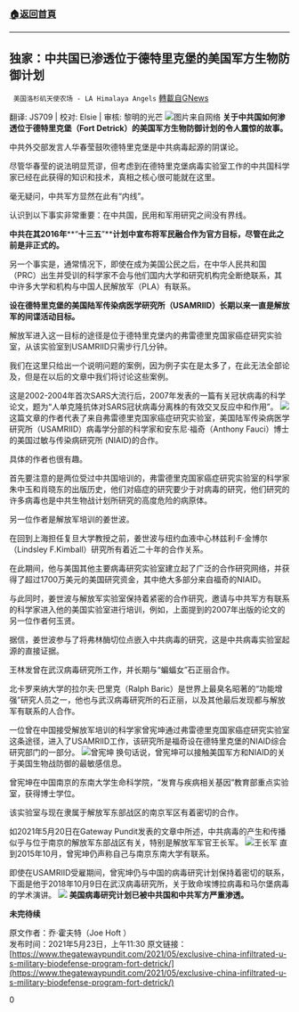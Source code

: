 ###  [:house:返回首頁](https://github.com/ourhimalayas/txt)
---

## 独家：中共国已渗透位于德特里克堡的美国军方生物防御计划
` 美国洛杉矶天使农场 - LA Himalaya Angels` [轉載自GNews](https://gnews.org/zh-hans/1274279/)

翻译: JS709 | 校对: Elsie | 审核: 黎明的光芒
![]()![](https://gnews-media-offload.s3.amazonaws.com/wp-content/uploads/2021/05/26182144/Picture1-131.png)图片来自网络
**关于中共国如何渗透位于德特里克堡（Fort Detrick）的美国军方生物防御计划的令人震惊的故事。**

中共外交部发言人华春莹鼓吹德特里克堡是中共病毒起源的阴谋论。

尽管华春莹的说法明显荒谬，但考虑到在德特里克堡病毒实验室工作的中共国科学家已经在此获得的知识和技术，真相之核心很可能就在这里。

毫无疑问，中共军方显然在此有“内线”。

认识到以下事实非常重要：在中共国，民用和军用研究之间没有界线。

**中共在其****2016****年****“****十三五****”****计划中宣布将军民融合作为官方目标，尽管在此之前是非正式的。**

另一个事实是，通常情况下，即使在成为美国公民之后，在中华人民共和国（PRC）出生并受训的科学家不会与他们国内大学和研究机构完全断绝联系，其中许多大学和机构与中国人民解放军（PLA）有联系。

**设在德特里克堡的美国陆军传染病医学研究所（****USAMRIID****）长期以来一直是解放军的间谍活动目标。**

解放军进入这一目标的途径是位于德特里克堡内的弗雷德里克国家癌症研究实验室，从该实验室到USAMRIID只需步行几分钟。

我们在这里只给出一个说明问题的案例，因为例子实在是太多了，在此无法全部论及，但是在以后的文章中我们将讨论这些案例。

这是2002-2004年首次SARS大流行后，2007年发表的一篇有关冠状病毒的科学论文，题为“人单克隆抗体对SARS冠状病毒分离株的有效交叉反应中和作用”。
![]()![](https://gnews-media-offload.s3.amazonaws.com/wp-content/uploads/2021/05/26182558/Picture2-32.png)
这篇文章的作者代表了来自弗雷德里克国家癌症研究实验室，美国陆军传染病医学研究所（USAMRIID）病毒学分部的科学家和安东尼·福奇（Anthony Fauci）博士的美国过敏与传染病研究所 (NIAID)的合作。

具体的作者也很有趣。

首先要注意的是两位受过中共国培训的，弗雷德里克国家癌症研究实验室的科学家朱中玉和肖晓东的出版历史，他们对癌症的研究要少于对病毒的研究，他们研究的许多病毒也是中共生物战计划所研究的高度危险的病原体。

另一位作者是解放军培训的姜世波。

在回到上海担任复旦大学教授之前，姜世波与纽约血液中心林兹利·F·金博尔（Lindsley F.Kimball）研究所有着近二十年的合作关系。

在此期间，他与美国其他主要病毒研究实验室建立起了广泛的合作研究网络，并获得了超过1700万美元的美国研究资金，其中绝大多部分来自福奇的NIAID。

与此同时，姜世波与解放军实验室保持着紧密的合作研究，邀请与中共军方有联系的科学家进入他的美国实验室进行培训，例如，上面提到的2007年出版的论文的另一位作者何玉贤。

据信，姜世波参与了将弗林酶切位点嵌入中共病毒的研究，这是中共病毒实验室起源的直接证据。

王林发曾在武汉病毒研究所工作，并长期与“蝙蝠女”石正丽合作。

北卡罗来纳大学的拉尔夫·巴里克（Ralph Baric）是世界上最臭名昭著的“功能增强”研究人员之一，他也与武汉病毒研究所的石正丽，以及其他最后发现都与解放军有联系的人合作。

一位曾在中国接受解放军培训的科学家曾宪坤通过弗雷德里克国家癌症研究实验室这条途径，进入了USAMRIID工作，该研究所是福奇设在德特里克堡的NIAID综合研究部门的一部分。
![]()![](https://gnews-media-offload.s3.amazonaws.com/wp-content/uploads/2021/05/26182712/Picture3-9.png)曾宪坤
换句话说，曾宪坤可以接触美国军方和NIAID的关于美国生物战防御的最敏感信息。

曾宪坤在中国南京的东南大学生命科学院，“发育与疾病相关基因”教育部重点实验室，获得博士学位。

该实验室与现在隶属于解放军东部战区的南京军区有着密切的合作。

如2021年5月20日在Gateway Pundit发表的文章中所述，中共病毒的产生和传播似乎与位于南京的解放军东部战区有关，特别是解放军军官王长军。
![]()![](https://gnews-media-offload.s3.amazonaws.com/wp-content/uploads/2021/05/26182739/Picture4-5.png)王长军
直到2015年10月，曾宪坤仍声称自己与南京东南大学有联系。

即使在USAMRIID受雇期间，曾宪坤仍与中国的病毒研究计划保持着密切的联系，下面是他于2018年10月9日在武汉病毒研究所，关于致命埃博拉病毒和马尔堡病毒的学术演讲。
![]()![](https://gnews-media-offload.s3.amazonaws.com/wp-content/uploads/2021/05/26183420/Picture5-3.png)
**美国病毒研究计划已被中共国和中共军方严重渗透。**

**未完待续**

原文作者：乔·霍夫特（Joe Hoft ）              
发布时间：2021年5月23日，上午11:30
原文链接：[https://www.thegatewaypundit.com/2021/05/exclusive-china-infiltrated-u-s-military-biodefense-program-fort-detrick/](https://www.thegatewaypundit.com/2021/05/exclusive-china-infiltrated-u-s-military-biodefense-program-fort-detrick/)

0
